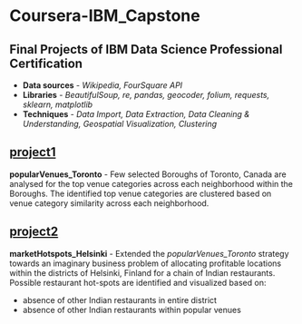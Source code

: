 # Coursera-IBM_Capstone
## Final Projects of IBM Data Science Professional Certification 
* **Data sources** - *Wikipedia, FourSquare API*
* **Libraries** - *BeautifulSoup, re, pandas, geocoder, folium, requests, sklearn, matplotlib*
* **Techniques** - *Data Import, Data Extraction, Data Cleaning & Understanding, Geospatial Visualization, Clustering*

## [project1](code/project1/popularVenues_Toronto.ipynb)
 **popularVenues_Toronto** - Few selected Boroughs of Toronto, Canada are analysed for the top venue categories across each neighborhood within the Boroughs. The identified top venue categories are clustered based on venue category similarity across each neighborhood.

## [project2](code/project2/marketHotspots_Helsinki.ipynb)
**marketHotspots_Helsinki** - Extended the *popularVenues_Toronto* strategy towards an imaginary business problem of allocating profitable locations within the districts of Helsinki, Finland for a chain of Indian restaurants. Possible restaurant hot-spots are identified and visualized based on:
* absence of other Indian restaurants in entire district
* absence of other Indian restaurants within popular venues

